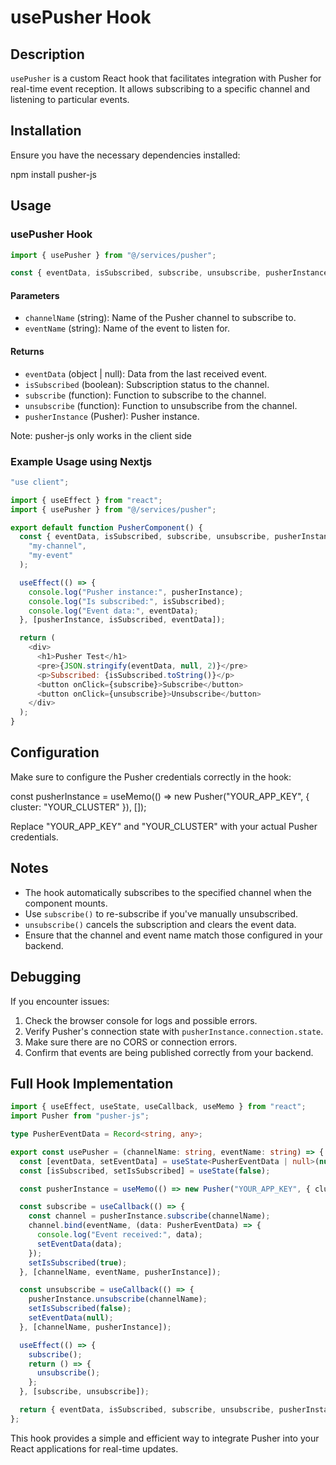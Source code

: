 # usePusher Hook

## Description

`usePusher` is a custom React hook that facilitates integration with Pusher for real-time event reception. It allows subscribing to a specific channel and listening to particular events.

## Installation

Ensure you have the necessary dependencies installed:

npm install pusher-js

## Usage

### usePusher Hook
```javascript
import { usePusher } from "@/services/pusher";

const { eventData, isSubscribed, subscribe, unsubscribe, pusherInstance } = usePusher(channelName, eventName);
```
#### Parameters

- `channelName` (string): Name of the Pusher channel to subscribe to.
- `eventName` (string): Name of the event to listen for.

#### Returns

- `eventData` (object | null): Data from the last received event.
- `isSubscribed` (boolean): Subscription status to the channel.
- `subscribe` (function): Function to subscribe to the channel.
- `unsubscribe` (function): Function to unsubscribe from the channel.
- `pusherInstance` (Pusher): Pusher instance.

Note: pusher-js only works in the client side

### Example Usage using Nextjs

```javascript
"use client";

import { useEffect } from "react";
import { usePusher } from "@/services/pusher";

export default function PusherComponent() {
  const { eventData, isSubscribed, subscribe, unsubscribe, pusherInstance } = usePusher(
    "my-channel",
    "my-event"
  );

  useEffect(() => {
    console.log("Pusher instance:", pusherInstance);
    console.log("Is subscribed:", isSubscribed);
    console.log("Event data:", eventData);
  }, [pusherInstance, isSubscribed, eventData]);

  return (
    <div>
      <h1>Pusher Test</h1>
      <pre>{JSON.stringify(eventData, null, 2)}</pre>
      <p>Subscribed: {isSubscribed.toString()}</p>
      <button onClick={subscribe}>Subscribe</button>
      <button onClick={unsubscribe}>Unsubscribe</button>
    </div>
  );
}
```
## Configuration

Make sure to configure the Pusher credentials correctly in the hook:

const pusherInstance = useMemo(() => new Pusher("YOUR_APP_KEY", { cluster: "YOUR_CLUSTER" }), []);

Replace "YOUR_APP_KEY" and "YOUR_CLUSTER" with your actual Pusher credentials.

## Notes

- The hook automatically subscribes to the specified channel when the component mounts.
- Use `subscribe()` to re-subscribe if you've manually unsubscribed.
- `unsubscribe()` cancels the subscription and clears the event data.
- Ensure that the channel and event name match those configured in your backend.

## Debugging

If you encounter issues:

1. Check the browser console for logs and possible errors.
2. Verify Pusher's connection state with `pusherInstance.connection.state`.
3. Make sure there are no CORS or connection errors.
4. Confirm that events are being published correctly from your backend.

## Full Hook Implementation
```typescript
import { useEffect, useState, useCallback, useMemo } from "react";
import Pusher from "pusher-js";

type PusherEventData = Record<string, any>;

export const usePusher = (channelName: string, eventName: string) => {
  const [eventData, setEventData] = useState<PusherEventData | null>(null);
  const [isSubscribed, setIsSubscribed] = useState(false);

  const pusherInstance = useMemo(() => new Pusher("YOUR_APP_KEY", { cluster: "YOUR_CLUSTER" }), []);

  const subscribe = useCallback(() => {
    const channel = pusherInstance.subscribe(channelName);
    channel.bind(eventName, (data: PusherEventData) => {
      console.log("Event received:", data);
      setEventData(data);
    });
    setIsSubscribed(true);
  }, [channelName, eventName, pusherInstance]);

  const unsubscribe = useCallback(() => {
    pusherInstance.unsubscribe(channelName);
    setIsSubscribed(false);
    setEventData(null);
  }, [channelName, pusherInstance]);

  useEffect(() => {
    subscribe();
    return () => {
      unsubscribe();
    };
  }, [subscribe, unsubscribe]);

  return { eventData, isSubscribed, subscribe, unsubscribe, pusherInstance };
};
```
This hook provides a simple and efficient way to integrate Pusher into your React applications for real-time updates.
